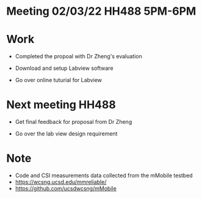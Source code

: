 # Meeting 02/03/22 HH488 5PM-6PM #

# Work

- Completed the propoal with Dr Zheng's evaluation

- Download and setup Labview software

- Go over online tuturial for Labview




# Next meeting HH488

- Get final feedback for proposal from Dr Zheng

- Go over the lab view design requirement 

# Note
- Code and CSI measurements data collected from the mMobile testbed
- https://wcsng.ucsd.edu/mmreliable/
- https://github.com/ucsdwcsng/mMobile
